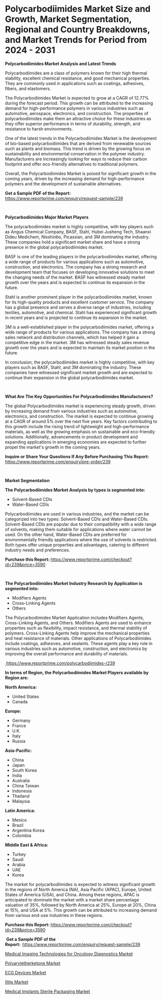 <p><h1>Polycarbodiimides Market Size and Growth, Market Segmentation, Regional and Country Breakdowns, and Market Trends for Period from 2024 -  2031</h1></p><p><strong>Polycarbodiimides Market Analysis and Latest Trends</strong></p>
<p><p>Polycarbodiimides are a class of polymers known for their high thermal stability, excellent chemical resistance, and good mechanical properties. They are commonly used in applications such as coatings, adhesives, fibers, and elastomers.</p><p>The Polycarbodiimides Market is expected to grow at a CAGR of 12.77% during the forecast period. This growth can be attributed to the increasing demand for high-performance polymers in various industries such as automotive, aerospace, electronics, and construction. The properties of polycarbodiimides make them an attractive choice for these industries as they offer superior performance in terms of durability, strength, and resistance to harsh environments.</p><p>One of the latest trends in the Polycarbodiimides Market is the development of bio-based polycarbodiimides that are derived from renewable sources such as plants and biomass. This trend is driven by the growing focus on sustainability and environmental conservation in the polymer industry. Manufacturers are increasingly looking for ways to reduce their carbon footprint and offer eco-friendly alternatives to traditional polymers.</p><p>Overall, the Polycarbodiimides Market is poised for significant growth in the coming years, driven by the increasing demand for high-performance polymers and the development of sustainable alternatives.</p></p>
<p><strong>Get a Sample PDF of the Report:&nbsp;</strong> <a href="https://www.reportprime.com/enquiry/request-sample/239">https://www.reportprime.com/enquiry/request-sample/239</a></p>
<p>&nbsp;</p>
<p><strong>Polycarbodiimides Major Market Players</strong></p>
<p><p>The polycarbodiimides market is highly competitive, with key players such as Angus Chemical Company, BASF, Stahl, Hubei Jusheng Tech, Shaanxi Dideu Medichem, Nisshinbo, Picassian, and 3M dominating the industry. These companies hold a significant market share and have a strong presence in the global polycarbodiimides market.</p><p>BASF is one of the leading players in the polycarbodiimides market, offering a wide range of products for various applications such as automotive, construction, and electronics. The company has a strong research and development team that focuses on developing innovative solutions to meet the changing needs of the market. BASF has witnessed steady market growth over the years and is expected to continue its expansion in the future.</p><p>Stahl is another prominent player in the polycarbodiimides market, known for its high-quality products and excellent customer service. The company has a global presence and serves a diverse range of industries, including textiles, automotive, and chemical. Stahl has experienced significant growth in recent years and is projected to continue its expansion in the market.</p><p>3M is a well-established player in the polycarbodiimides market, offering a wide range of products for various applications. The company has a strong sales network and distribution channels, which has helped it gain a competitive edge in the market. 3M has witnessed steady sales revenue growth over the years and is expected to maintain its market position in the future.</p><p>In conclusion, the polycarbodiimides market is highly competitive, with key players such as BASF, Stahl, and 3M dominating the industry. These companies have witnessed significant market growth and are expected to continue their expansion in the global polycarbodiimides market.</p></p>
<p>&nbsp;</p>
<p><strong>What Are The Key Opportunities For Polycarbodiimides Manufacturers?</strong></p>
<p><p>The global Polycarbodiimides market is experiencing steady growth, driven by increasing demand from various industries such as automotive, electronics, and construction. The market is expected to continue growing at a CAGR of around 5% over the next five years. Key factors contributing to this growth include the rising trend of lightweight and high-performance materials, as well as the growing emphasis on sustainable and eco-friendly solutions. Additionally, advancements in product development and expanding applications in emerging economies are expected to further propel the market's growth in the coming years.</p></p>
<p><strong>Inquire or Share Your Questions If Any Before Purchasing This Report:</strong> <a href="https://www.reportprime.com/enquiry/pre-order/239">https://www.reportprime.com/enquiry/pre-order/239</a></p>
<p>&nbsp;</p>
<p><strong>Market Segmentation</strong></p>
<p><strong>The Polycarbodiimides Market Analysis by types is segmented into:</strong></p>
<p><ul><li>Solvent-Based CDIs</li><li>Water-Based CDIs</li></ul></p>
<p><p>Polycarbodiimides are used in various industries, and the market can be categorized into two types: Solvent-Based CDIs and Water-Based CDIs. Solvent-Based CDIs are popular due to their compatibility with a wide range of solvents, making them suitable for applications where water cannot be used. On the other hand, Water-Based CDIs are preferred for environmentally friendly applications where the use of solvents is restricted. Both types offer unique properties and advantages, catering to different industry needs and preferences.</p></p>
<p><strong>Purchase this Report:&nbsp;</strong><a href="https://www.reportprime.com/checkout?id=239&price=3590">https://www.reportprime.com/checkout?id=239&price=3590</a></p>
<p>&nbsp;</p>
<p><strong>The Polycarbodiimides Market Industry Research by Application is segmented into:</strong></p>
<p><ul><li>Modifiers Agents</li><li>Cross-Linking Agents</li><li>Others</li></ul></p>
<p><p>The Polycarbodiimides Market Application includes Modifiers Agents, Cross-Linking Agents, and Others. Modifiers Agents are used to enhance properties such as flexibility, impact resistance, and thermal stability of polymers. Cross-Linking Agents help improve the mechanical properties and heat resistance of materials. Other applications of Polycarbodiimides include coatings, adhesives, and sealants. These agents play a key role in various industries such as automotive, construction, and electronics by improving the overall performance and durability of materials.</p></p>
<p><a href="https://www.reportprime.com/polycarbodiimides-r239">&nbsp;https://www.reportprime.com/polycarbodiimides-r239</a></p>
<p><strong>In terms of Region, the Polycarbodiimides Market Players available by Region are:</strong></p>
<p>
    <p> <strong> North America: </strong>
        <ul>
            <li>United States</li>
            <li>Canada</li>
        </ul>
        </p> 
    <p> <strong> Europe: </strong>
        <ul>
            <li>Germany</li>
            <li>France</li>
            <li>U.K.</li>
            <li>Italy</li>
            <li>Russia</li>
        </ul>
        </p> 
    <p> <strong> Asia-Pacific: </strong>
        <ul>
            <li>China</li>
            <li>Japan</li>
            <li>South Korea</li>
            <li>India</li>
            <li>Australia</li>
            <li>China Taiwan</li>
            <li>Indonesia</li>
            <li>Thailand</li>
            <li>Malaysia</li>
        </ul>
        </p> 
    <p> <strong> Latin America: </strong>
        <ul>
            <li>Mexico</li>
            <li>Brazil</li>
            <li>Argentina Korea</li>
            <li>Colombia</li>
        </ul>
        </p> 
    <p> <strong> Middle East & Africa: </strong>
        <ul>
            <li>Turkey</li>
            <li>Saudi</li>
            <li>Arabia</li>
            <li>UAE</li>
            <li>Korea</li>
        </ul>
    </p>
    </p>
<p><p>The market for polycarbodiimides is expected to witness significant growth in the regions of North America (NA), Asia Pacific (APAC), Europe, United States of America (USA), and China. Among these regions, APAC is anticipated to dominate the market with a market share percentage valuation of 35%, followed by North America at 25%, Europe at 20%, China at 15%, and USA at 5%. This growth can be attributed to increasing demand from various end-use industries in these regions.</p></p>
<p><strong>Purchase this Report: </strong><a href="https://www.reportprime.com/checkout?id=239&price=3590">https://www.reportprime.com/checkout?id=239&price=3590</a></p>
<p>&nbsp;<strong>Get a Sample PDF of the Report:&nbsp;&nbsp;</strong><a href="https://www.reportprime.com/enquiry/request-sample/239">https://www.reportprime.com/enquiry/request-sample/239</a></p>
<p><strong></strong></p>
<p><p><a href="https://issuu.com/reportprime-2/docs/medical-imaging-technologies-for-on_f0273ebd347664">Medical Imaging Technologies for Oncology Diagnostics Market</a></p><p><a href="https://github.com/Krish2023na/Market-Research-Report-List-6/blob/main/polyaryletherketone-market.md">Polyaryletherketone Market</a></p><p><a href="https://medium.com/@brendamoreno1988/ecg-devices-market-size-is-growing-at-cagr-of-8-8-c65fac42065e">ECG Devices Market</a></p><p><a href="https://github.com/RickHolmes3/Market-Research-Report-List-6/blob/main/illite-market.md">Illite Market</a></p><p><a href="https://issuu.com/reportprime-2/docs/medical-implants-sterile-packaging-_315cc67a1dee91">Medical Implants Sterile Packaging Market</a></p></p>